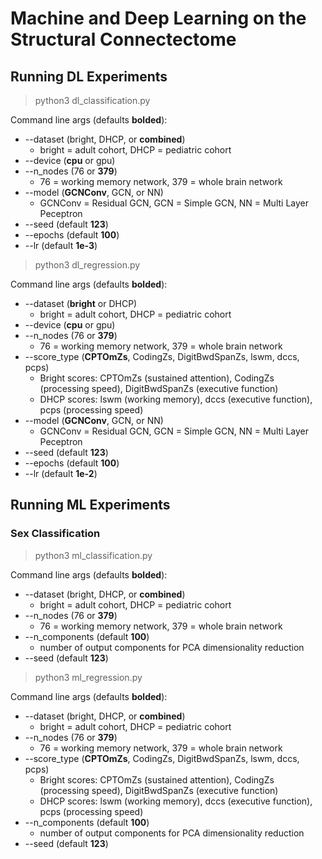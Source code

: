 # Machine and Deep Learning on the Structural Connectectome

## Running DL Experiments
> python3 dl_classification.py

Command line args (defaults **bolded**):
- --dataset (bright, DHCP, or **combined**)
   - bright = adult cohort, DHCP = pediatric cohort
- --device (**cpu** or gpu)
- --n_nodes (76 or **379**)
   - 76 = working memory network, 379 = whole brain network
- --model (**GCNConv**, GCN, or NN)
   - GCNConv = Residual GCN, GCN = Simple GCN, NN = Multi Layer Peceptron
- --seed (default **123**)
- --epochs (default **100**)
- --lr (default **1e-3**)

> python3 dl_regression.py

Command line args (defaults **bolded**):
- --dataset (**bright** or DHCP)
   - bright = adult cohort, DHCP = pediatric cohort 
- --device (**cpu** or gpu)
- --n_nodes (76 or **379**)
   - 76 = working memory network, 379 = whole brain network
- --score_type (**CPTOmZs**, CodingZs, DigitBwdSpanZs, lswm, dccs, pcps)
   - Bright scores: CPTOmZs (sustained attention), CodingZs (processing speed), DigitBwdSpanZs (executive function)
   - DHCP scores: lswm (working memory), dccs (executive function), pcps (processing speed)
- --model (**GCNConv**, GCN, or NN)
   - GCNConv = Residual GCN, GCN = Simple GCN, NN = Multi Layer Peceptron
- --seed (default **123**)
- --epochs (default **100**)
- --lr (default **1e-2**)


## Running ML Experiments
### Sex Classification
> python3 ml_classification.py

Command line args (defaults **bolded**):
- --dataset (bright, DHCP, or **combined**)
   - bright = adult cohort, DHCP = pediatric cohort
- --n_nodes (76 or **379**)
   - 76 = working memory network, 379 = whole brain network
- --n_components (default **100**)
   - number of output components for PCA dimensionality reduction
- --seed (default **123**)

> python3 ml_regression.py

Command line args (defaults **bolded**):
- --dataset (bright, DHCP, or **combined**)
   - bright = adult cohort, DHCP = pediatric cohort
- --n_nodes (76 or **379**)
   - 76 = working memory network, 379 = whole brain network
- --score_type (**CPTOmZs**, CodingZs, DigitBwdSpanZs, lswm, dccs, pcps)
   - Bright scores: CPTOmZs (sustained attention), CodingZs (processing speed), DigitBwdSpanZs (executive function)
   - DHCP scores: lswm (working memory), dccs (executive function), pcps (processing speed)
- --n_components (default **100**)
   - number of output components for PCA dimensionality reduction
- --seed (default **123**)
